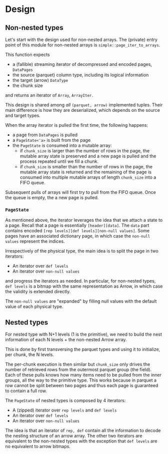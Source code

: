 # Design

## Non-nested types

Let's start with the design used for non-nested arrays. The (private) entry point of this
module for non-nested arrays is `simple::page_iter_to_arrays`.

This function expects

* a (fallible) streaming iterator of decompressed and encoded pages, `DataPages`
* the source (parquet) column type, including its logical information
* the target (arrow) `DataType`
* the chunk size

and returns an iterator of `Array`, `ArrayIter`.

This design is shared among _all_ `(parquet, arrow)` implemented tuples. Their main
difference is how they are deserialized, which depends on the source and target types.

When the array iterator is pulled the first time, the following happens:
* a page from `DataPages` is pulled
* a `PageState<'a>` is built from the page
* the `PageState` is consumed into a mutable array:
    * if `chunk_size` is larger than the number of rows in the page, the mutable array state is preserved and a new page is pulled and the process repeated until we fill a chunk.
    * if `chunk_size` is smaller than the number of rows in the page, the mutable array state
      is returned and the remaining of the page is consumed into multiple mutable arrays of length `chunk_size` into a FIFO queue.

Subsequent pulls of arrays will first try to pull from the FIFO queue. Once the queue is empty, the
a new page is pulled.

### `PageState`

As mentioned above, the iterator leverages the idea that we attach a state to a page. Recall
that a page is essentially `[header][data]`. The `data` part contains encoded 
`[rep levels][def levels][non-null values]`. Some pages have an associated dictionary page,
in which case the `non-null values` represent the indices.

Irrespectively of the physical type, the main idea is to split the page in two iterators:

* An iterator over `def levels`
* An iterator over `non-null values`

and progress the iterators as needed. In particular, for non-nested types, `def levels` is 
a bitmap with the same representation as Arrow, in which case the validity is extended directly.

The `non-null values` are "expanded" by filling null values with the default value of each physical
type.

## Nested types

For nested type with N+1 levels (1 is the primitive), we need to build the nest information of each
N levels + the non-nested Arrow array.

This is done by first transversing the parquet types and using it to initialize, per chunk, the N levels.

The per-chunk execution is then similar but `chunk_size` only drives the number of retrieved
rows from the outermost parquet group (the field). Each of these pulls knows how many items need
to be pulled from the inner groups, all the way to the primitive type. This works because
in parquet a row cannot be split between two pages and thus each page is guaranteed
to contain a full row.

The `PageState` of nested types is composed by 4 iterators:

* A (zipped) iterator over `rep levels` and `def levels`
* An iterator over `def levels`
* An iterator over `non-null values`

The idea is that an iterator of `rep, def` contain all the information to decode the 
nesting structure of an arrow array. The other two iterators are equivalent to the non-nested
types with the exception that `def levels` are no equivalent to arrow bitmaps.
